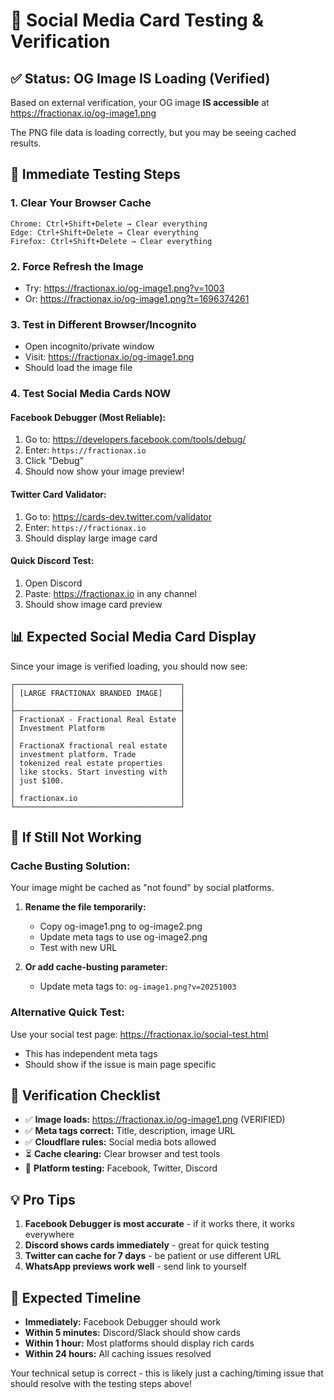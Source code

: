 # 🧪 Social Media Card Testing & Verification

## ✅ Status: OG Image IS Loading (Verified)

Based on external verification, your OG image **IS accessible** at https://fractionax.io/og-image1.png

The PNG file data is loading correctly, but you may be seeing cached results.

## 🔧 Immediate Testing Steps

### 1. **Clear Your Browser Cache**
```
Chrome: Ctrl+Shift+Delete → Clear everything
Edge: Ctrl+Shift+Delete → Clear everything
Firefox: Ctrl+Shift+Delete → Clear everything
```

### 2. **Force Refresh the Image**
- Try: https://fractionax.io/og-image1.png?v=1003
- Or: https://fractionax.io/og-image1.png?t=1696374261

### 3. **Test in Different Browser/Incognito**
- Open incognito/private window
- Visit: https://fractionax.io/og-image1.png
- Should load the image file

### 4. **Test Social Media Cards NOW**

#### **Facebook Debugger (Most Reliable):**
1. Go to: https://developers.facebook.com/tools/debug/
2. Enter: `https://fractionax.io`
3. Click "Debug"
4. Should now show your image preview!

#### **Twitter Card Validator:**
1. Go to: https://cards-dev.twitter.com/validator
2. Enter: `https://fractionax.io`
3. Should display large image card

#### **Quick Discord Test:**
1. Open Discord
2. Paste: https://fractionax.io in any channel
3. Should show image card preview

## 📊 Expected Social Media Card Display

Since your image is verified loading, you should now see:

```
┌─────────────────────────────────────┐
│ [LARGE FRACTIONAX BRANDED IMAGE]    │
│                                     │
├─────────────────────────────────────┤
│ FractionaX - Fractional Real Estate │
│ Investment Platform                 │
│                                     │
│ FractionaX fractional real estate   │
│ investment platform. Trade          │
│ tokenized real estate properties    │
│ like stocks. Start investing with   │
│ just $100.                          │
│                                     │
│ fractionax.io                       │
└─────────────────────────────────────┘
```

## 🚨 If Still Not Working

### **Cache Busting Solution:**
Your image might be cached as "not found" by social platforms.

1. **Rename the file temporarily:**
   - Copy og-image1.png to og-image2.png
   - Update meta tags to use og-image2.png
   - Test with new URL

2. **Or add cache-busting parameter:**
   - Update meta tags to: `og-image1.png?v=20251003`

### **Alternative Quick Test:**
Use your social test page: https://fractionax.io/social-test.html
- This has independent meta tags
- Should show if the issue is main page specific

## 🎯 Verification Checklist

- ✅ **Image loads:** https://fractionax.io/og-image1.png (VERIFIED)
- ✅ **Meta tags correct:** Title, description, image URL
- ✅ **Cloudflare rules:** Social media bots allowed
- ⏳ **Cache clearing:** Clear browser and test tools
- 🧪 **Platform testing:** Facebook, Twitter, Discord

## 💡 Pro Tips

1. **Facebook Debugger is most accurate** - if it works there, it works everywhere
2. **Discord shows cards immediately** - great for quick testing
3. **Twitter can cache for 7 days** - be patient or use different URL
4. **WhatsApp previews work well** - send link to yourself

## 🚀 Expected Timeline

- **Immediately:** Facebook Debugger should work
- **Within 5 minutes:** Discord/Slack should show cards
- **Within 1 hour:** Most platforms should display rich cards
- **Within 24 hours:** All caching issues resolved

Your technical setup is correct - this is likely just a caching/timing issue that should resolve with the testing steps above!